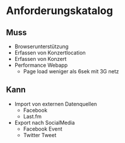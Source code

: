 # Anforderungskatalog

## Muss

- Browserunterstützung
- Erfassen von Konzertlocation
- Erfassen von Konzert
- Performance Webapp
  - Page load weniger als 6sek mit 3G netz

## Kann

- Import von externen Datenquellen
  - Facebook
  - Last.fm
- Export nach SocialMedia
  - Facebook Event
  - Twitter Tweet
